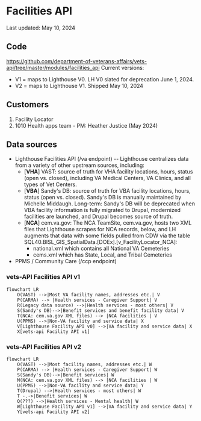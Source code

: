 # Facilities API
Last updated: May 10, 2024

## Code
https://github.com/department-of-veterans-affairs/vets-api/tree/master/modules/facilities_api
Current versions: 
* V1 = maps to Lighthouse V0. LH V0 slated for deprecation June 1, 2024.
* V2 = maps to Lighthouse V1. Shipped May 10, 2024

## Customers
1. Facility Locator
2. 1010 Health apps team - PM: Heather Justice (May 2024)

## Data sources
- Lighthouse Facilities API (/va endpoint) -- Lighthouse centralizes data from a variety of other upstream sources, including: 
  - [**VHA**] VAST: source of truth for VHA facility locations, hours, status (open vs. closed), including VA Medical Centers, VA Clinics, and all types of Vet Centers. 
  - [**VBA**] Sandy's DB: source of truth for VBA facility locations, hours, status (open vs. closed). Sandy's DB is manually maintained by Michelle Middaugh. Long-term: Sandy's DB will be deprecated when VBA facility information is fully migrated to Drupal, modernized facilities are launched, and Drupal becomes source of truth.
  - [**NCA**] cem.va.gov: The NCA TeamSite, cem.va.gov, hosts two XML files that Lighthouse scrapes for NCA records, below, and LH augments that data with some fields pulled from CDW via the table SQL40.BISL_GIS_SpatialData.[DOEx].[v_FacilityLocator_NCA]:
    - national.xml which contains all National VA Cemeteries 
    - cems.xml which has State, Local, and Tribal Cemeteries
- PPMS / Community Care (/ccp endpoint)

### vets-API Facilities API v1
```mermaid
flowchart LR
    O(VAST) -->|Most VA facility names, addresses etc.| V
    P(CARMA) --> |Health services - Caregiver Support| V
    R(Legacy data source) -->|Health services - most others| V
    S(Sandy's DB)-->|Benefit services and benefit facility data| V
    T(NCA: cem.va.gov XML files) --> |NCA facilities | V
    U(PPMS) -->|Non-VA facility and service data| X
    V[Lighthouse Facility API v0] -->|VA facility and service data| X
    X[vets-api Facility API v1]

```

### vets-API Facilities API v2
```mermaid
flowchart LR
    O(VAST) -->|Most facility names, addresses etc.| W
    P(CARMA) --> |Health services - Caregiver Support| W
    S(Sandy's DB)-->|Benefit services| W
    M(NCA: cem.va.gov XML files) --> |NCA facilities | W
    U(PPMS) -->|Non-VA facility and service data| Y
    T(Drupal) -->|Health services - most others| W
    T -.->|Benefit services| W
    Q(???) -->|Health services - Mental health| W 
    W[Lighthouse Facility API v1] -->|VA facility and service data| Y
    Y[vets-api Facility API v2]
```
